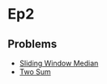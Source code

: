 # Ep2

## Problems

- [Sliding Window Median](./001_sliding_window_median)
- [Two Sum](./002_two_sum)
